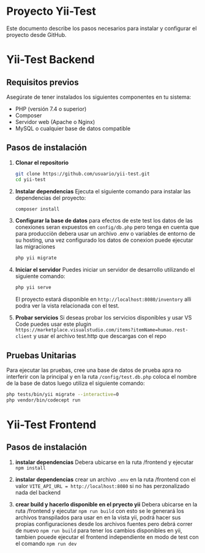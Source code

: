 # Proyecto Yii-Test

Este documento describe los pasos necesarios para instalar y configurar el proyecto desde GitHub.

# Yii-Test Backend

## Requisitos previos

Asegúrate de tener instalados los siguientes componentes en tu sistema:
- PHP (versión 7.4 o superior)
- Composer
- Servidor web (Apache o Nginx)
- MySQL o cualquier base de datos compatible
## Pasos de instalación

1. **Clonar el repositorio**
    ```bash
    git clone https://github.com/usuario/yii-test.git
    cd yii-test
    ```

2. **Instalar dependencias**
    Ejecuta el siguiente comando para instalar las dependencias del proyecto:
    ```bash
    composer install
    ```

3. **Configurar la base de datos**
    para efectos de este test los datos de las conexiones seran expuestos en `config/db.php` pero tenga en cuenta que para producciòn debera usar un archivo .env o variables de entorno de su hosting, una vez configurado los datos de conexion puede ejecutar las migraciones
    ```bash
    php yii migrate
    ```

4. **Iniciar el servidor**
    Puedes iniciar un servidor de desarrollo utilizando el siguiente comando:
    ```bash
    php yii serve
    ```
    El proyecto estará disponible en `http://localhost:8080/inventory` alli podra ver la vista relacionada con el test.

5. **Probar servicios**
    Si deseas probar los servicios disponibles y usar VS Code puedes usar este plugin `https://marketplace.visualstudio.com/items?itemName=humao.rest-client` y usar el archivo test.http que descargas con el repo


## Pruebas Unitarias

Para ejecutar las pruebas, cree una base de datos de prueba apra no interferir con la principal y en la ruta `/config/test.db.php` coloca el nombre de la base de datos luego  utiliza el siguiente comando:
```bash
php tests/bin/yii migrate --interactive=0
php vendor/bin/codecept run
```

# Yii-Test Frontend

## Pasos de instalación

1. **instalar dependencias**
    Debera ubicarse en la ruta /frontend y ejecutar `npm install`

1. **instalar dependencias**
    crear un archivo `.env` en la ruta /frontend con el valor `VITE_API_URL = http://localhost:8080` si no has perzonalizado nada del backend

3. **crear build y hacerlo disponible en el pryecto yii**
    Debera ubicarse en la ruta /frontend y ejecutar `npm run build` con esto se le generará los archivos transpilados para usar en en la vista yii, podrá hacer sus propias configuraciones desde los archivos fuentes pero debrá correr de nuevo `npm run build` para tener los cambios disponibles en yii, tambien pouede ejecutar el frontend independiente en modo de test con el comando `npm run dev`
